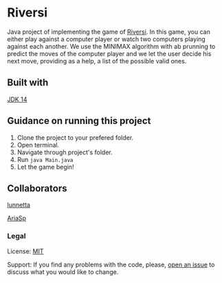 # Riversi
Java project of implementing the game of [Riversi](https://en.wikipedia.org/wiki/Reversi). In this game, you can either play against a computer player or watch two computers playing against each another. 
We use the MINIMAX algorithm with ab prunning to predict the moves of the computer player and we let the user decide his next move, providing as a help, a list of the possible valid ones. 

## Built with 
[JDK 14](https://docs.oracle.com/en/java/javase/14/)

## Guidance on running this project
1. Clone the project to your prefered folder.
2. Open terminal.
3. Navigate through project's folder.
4. Run `java Main.java`
5. Let the game begin!

## Collaborators
[lunnetta](https://github.com/lunnetta)

[AriaSp](https://github.com/AriaSp)

### Legal
License: [MIT](https://opensource.org/licenses/MIT)

Support: If you find any problems with the code, please, [open an issue](https://github.com/vielato/Hangman/issues) to discuss what you would like to change. 
